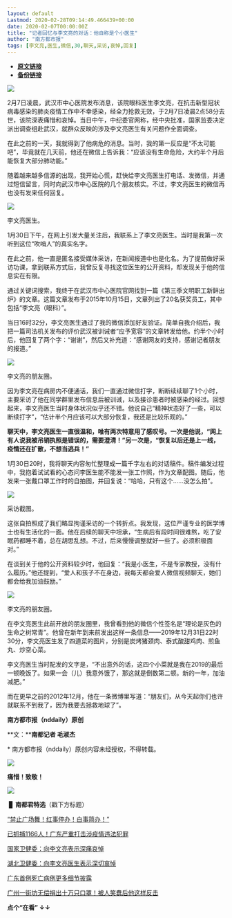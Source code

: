 ```yaml
---
layout: default
Lastmod: 2020-02-28T09:14:49.466439+00:00
date: 2020-02-07T00:00:00Z
title: "记者回忆与李文亮的对话：他自称是个小医生"
author: "南方都市报"
tags: [李文亮,医生,微信,30,聊天,采访,哀悼,回复]
---
```


* [**原文链接**](http://mp.weixin.qq.com/s?__biz=MTk1MjIwODAwMQ==&mid=2650840216&idx=2&sn=b8129265690a2ba22abe525c3c1799d6&chksm=47979f7670e01660c45d0ebf8f19a491c844988f83ff430229c22f4a275718072bdc81194287#rd)
* [**备份链接**](http://archive.is/Z3upH)


![](/images/post/09060180a1bb35d4f1ab370ef8d6128a.jpg)

  

2月7日凌晨，武汉市中心医院发布消息，该院眼科医生李文亮，在抗击新型冠状病毒感染的肺炎疫情工作中不幸感染，经全力抢救无效，于2月7日凌晨2点58分去世，该院深表痛惜和哀悼。当日中午，中纪委官网称，经中央批准，国家监委决定派出调查组赴武汉，就群众反映的涉及李文亮医生有关问题作全面调查。

  

在此之前的一天，我就得到了他病危的消息。当时，我的第一反应是“不太可能吧”，毕竟就在几天前，他还在微信上告诉我：“应该没有生命危险，大约半个月后能恢复大部分肺功能。”  

  

随着越来越多信源的出现，我开始心慌，赶快给李文亮医生打电话、发微信，并通过短信留言，同时向武汉市中心医院的几个朋友核实。不过，李文亮医生的微信再也没有发来任何回复。

  

![](/images/post/05b4133d668a168de8fbeabe48cd2c89.jpg)

李文亮医生。

  

1月30日下午，在网上引发大量关注后，我联系上了李文亮医生。当时是我第一次听到这位“吹哨人”的真实名字。

  

在此之前，他一直是匿名接受媒体采访，在新闻报道中也是化名。为了提前做好采访功课，拿到联系方式后，我曾反复寻找这位医生的公开资料，却发现关于他的信息实在有限。

  

通过关键词搜索，我终于在武汉市中心医院官网找到一篇《第三季文明职工新鲜出炉》的文章。这篇文章发布于2015年10月15日，文章列出了20名获奖员工，其中包括“李文亮（眼科）”。

  

当日16时32分，李文亮医生通过了我的微信添加好友验证。简单自我介绍后，我把一篇司法机关发布的评价武汉被训诫者“应予宽容”的文章转发给他。约半个小时后，他回复了两个字：“谢谢”，然后又补充道：“感谢网友的支持，感谢记者朋友的报道。”

  

![](/images/post/55a95944a44672ab7235f358c6cde8d9.jpg)

李文亮的朋友圈。

  

因为李文亮在病房内不便通话，我们一直通过微信打字，断断续续聊了1个小时，主要采访了他在同学群里发布信息后被训诫，以及接诊患者时被感染的经过。回想起来，李文亮医生当时身体状况似乎还不错。他说自己“精神状态好了一些，可以断续打字”，“估计半个月应该可以大部分恢复，我还是比较乐观的。”

  

**聊天中，李文亮医生一直很温和，唯有两次特意用了感叹号。一次是他说，“网上有人说我被吊销执照是错误的，需要澄清！”另一次是，“恢复以后还是上一线，疫情还在扩散，不想当逃兵！”**

  

1月30日20时，我将聊天内容匆忙整理成一篇千字左右的对话稿件。稿件编发过程中，我抱着试试看的心态问李医生能不能发一张工作照，作为文章配图。随后，他发来一张戴口罩工作时的自拍图，并回复说：“哈哈，只有这个……没怎么拍”。

  

![](/images/post/b6611dd6b8433942132b14ccdc60d34f.jpg)

采访截图。

  

这张自拍照成了我们略显拘谨采访的一个转折点。我发现，这位严谨专业的医学博士也有生活化的一面。他在后续的聊天中坦承，“生病后有段时间很难熬，吃了安眠药都睡不着，总在胡思乱想。不过，后来慢慢调整就好一些了。必须积极面对。” 

  

在谈到关于他的公开资料较少时，他回复：“我是小医生，不是专家教授，没有什么履历。”他还提到，“爱人和孩子不在身边，我每天都会爱人微信视频聊天，她们都会给我加油鼓励。”

  

![](/images/post/5cf8dfd07da9f44c01b5c7edb05d4ef3.jpg)

李文亮的朋友圈。

  

在李文亮医生此前开放的朋友圈里，我曾看到他的微信个性签名是“理论是灰色的 生命之树常青”。他曾在新年到来前发出这样一条信息——2019年12月31日22时30分，李文亮医生发了四道菜的图片，分别是炭烤猪颈肉、泰式酸甜鸡肉、煎鱼丸、炒空心菜。

  

李文亮医生当时配发的文字是，“不出意外的话，这四个小菜就是我在2019的最后一顿晚饭了。如果一会（儿）我意外饿了，那这就是倒数第二顿。新的一年，加油减肥。”

  

而在更早之前的2012年12月，他在一条微博里写道：“朋友们，从今天起你们也许就联系不到我了，因为我要去拯救地球了”。

  

**南方都市报（nddaily）原创**

**文：****南都记者 毛淑杰**

\* 南方都市报（nddaily）原创内容未经授权，不得转载。

  

  

![](/images/post/ed66cec744e84bfc06688ff48f6c6997.jpg)

**痛惜！致敬！**

[![](/images/post/f3652c1fc1ec3fdc10b246bc0ddd3814.jpg)](http://nfdsb.oeeee.com/h5/nandu/oauth/meditation/source/index.html?id=7)

 ▊ **南都君特选**（戳下方标题）

[“禁止广场舞！红事停办！白事简办！”](http://mp.weixin.qq.com/s?__biz=MTk1MjIwODAwMQ==&mid=2650840183&idx=2&sn=e753f980f687aae7587ba43d272aad18&chksm=47979f9970e0168f606eaebd58ebd7423944b84cf5d24d199a8fec89e0b49a896905822921e9&scene=21#wechat_redirect)  

[已抓捕1166人！广东严重打击涉疫情违法犯罪](http://mp.weixin.qq.com/s?__biz=MTk1MjIwODAwMQ==&mid=2650840183&idx=3&sn=a97befe3523eb3b5957e616b54c79ff0&chksm=47979f9970e0168f878dbff73a3b8fab7157e9f1cbf4262dd763fced9be3ec83194335c795d4&scene=21#wechat_redirect)

[国家卫健委：向李文亮表示深痛哀悼](http://mp.weixin.qq.com/s?__biz=MTk1MjIwODAwMQ==&mid=2650840177&idx=2&sn=5b34220eec9b739775fe804c20da7ade&chksm=47979f9f70e0168997054521b4eb25a25a60779e85ce339c9c9e80d042efa0cbf0ebb10eedf2&scene=21#wechat_redirect)  

[湖北卫健委：向李文亮医生表示深切哀悼](http://mp.weixin.qq.com/s?__biz=MTk1MjIwODAwMQ==&mid=2650840143&idx=2&sn=5fb23fcf0ef75d63473600ac67daef86&chksm=47979fa170e016b71c8ebd606bc2c910cc55cfe625952936f2ac2e71a8a184b59373cc116582&scene=21#wechat_redirect)  

[广东首例死亡病例更多细节披露](http://mp.weixin.qq.com/s?__biz=MTk1MjIwODAwMQ==&mid=2650840143&idx=3&sn=e720ae9fcf9246f0eadec19e2b71406f&chksm=47979fa170e016b788bbd770e406feb1b3eef422bd70a91f41013196622a61c857ec001c6747&scene=21#wechat_redirect)  

[广州一街坊无偿捐出十万只口罩！被人笑蠢后他这样反击](http://mp.weixin.qq.com/s?__biz=MTk1MjIwODAwMQ==&mid=2650840143&idx=6&sn=5b49db687f8c23a7fc82bebe7340e49f&chksm=47979fa170e016b7f91c1b7efcae9afbb7d2e00e3f22c490fff3f8643cdc66070168b47a303b&scene=21#wechat_redirect)

**点个“在看” ↓↓**

